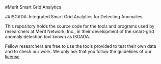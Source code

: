 #Merit Smart Grid Analytics

##ISGADA: Integrated Smart Grid Analytics for Detecting Anomalies

This repository holds the source code for the tools and
programs used by researchers at Merit Network, Inc., in
their development of the smart-grid anomaly detection
tool known as ISGADA.

Fellow researchers are free to use the tools provided to test
their own data and to check our work. We only ask that you
follow the guidelines of our [license](LICENSE.md)
